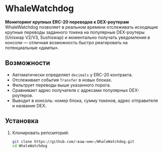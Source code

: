 # WhaleWatchdog

**Мониторинг крупных ERC-20 переводов к DEX-роутерам**  
WhaleWatchdog позволяет в реальном времени отслеживать исходящие крупные переводы заданного токена на популярные DEX-роутеры (Uniswap V2/V3, Sushiswap) и моментально получать уведомления в консоли — отличная возможность быстро реагировать на потенциальные «дампы».

## Возможности

- Автоматически определяет `decimals` у ERC-20 контракта.
- Отслеживает события `Transfer` в новых блоках.
- Фильтрует переводы выше указанного порога.
- Сравнивает адрес получателя с адресами популярных DEX-роутеров.
- Выводит в консоль: номер блока, сумму токенов, адрес отправителя и название DEX.

## Установка

1. Клонировать репозиторий:
   ```bash
   git clone https://github.com/<ваш-ник>/WhaleWatchdog.git
   cd WhaleWatchdog
